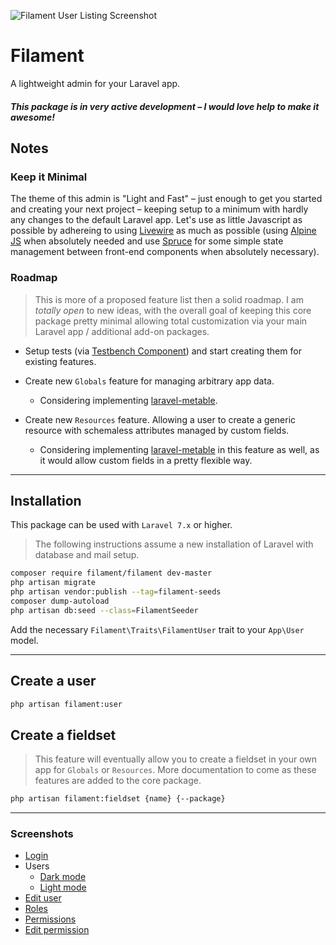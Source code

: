 ![Filament User Listing Screenshot](https://raw.githubusercontent.com/laravel-filament/filament/master/resources/images/screenshots/users-darkmode.jpg)

# Filament

A lightweight admin for your Laravel app.

#### **_This package is in very active development – I would love help to make it awesome!_**

## Notes

### Keep it Minimal

The theme of this admin is "Light and Fast" – just enough to get you started and creating your next project – keeping setup to a minimum with hardly any changes to the default Laravel app. Let's use as little Javascript as possible by adhereing to using [Livewire](https://laravel-livewire.com) as much as possible (using [Alpine JS](https://github.com/alpinejs/alpine) when absolutely needed and use [Spruce](https://github.com/ryangjchandler/spruce) for some simple state management between front-end components when absolutely necessary).

### Roadmap

> This is more of a proposed feature list then a solid roadmap. I am _totally open_ to new ideas, with the overall goal of keeping this core package pretty minimal allowing total customization via your main Laravel app / additional add-on packages.

- Setup tests (via [Testbench Component](https://github.com/orchestral/testbench)) and start creating them for existing features.
- Create new `Globals` feature for managing arbitrary app data.
  - Considering implementing [laravel-metable](https://github.com/plank/laravel-metable).
- Create new `Resources` feature. Allowing a user to create a generic resource with schemaless attributes managed by custom fields.

  - Considering implementing [laravel-metable](https://github.com/plank/laravel-metable) in this feature as well, as it would allow custom fields in a pretty flexible way.

---

## Installation

This package can be used with `Laravel 7.x` or higher.

> The following instructions assume a new installation of Laravel with database and mail setup.

```bash
composer require filament/filament dev-master
php artisan migrate
php artisan vendor:publish --tag=filament-seeds
composer dump-autoload
php artisan db:seed --class=FilamentSeeder
```

Add the necessary `Filament\Traits\FilamentUser` trait to your `App\User` model.

---

## Create a user

```bash
php artisan filament:user
```

## Create a fieldset

> This feature will eventually allow you to create a fieldset in your own app for `Globals` or `Resources`. More documentation to come as these features are added to the core package.

```bash
php artisan filament:fieldset {name} {--package}
```

---

### Screenshots

- [Login](https://raw.githubusercontent.com/laravel-filament/filament/master/resources/images/screenshots/login-darkmode.jpg)
- Users
  - [Dark mode](https://raw.githubusercontent.com/laravel-filament/filament/master/resources/images/screenshots/users-darkmode.jpg)
  - [Light mode](https://raw.githubusercontent.com/laravel-filament/filament/master/resources/images/screenshots/users-lightmode.jpg)
- [Edit user](https://raw.githubusercontent.com/laravel-filament/filament/master/resources/images/screenshots/edit-user-darkmode.jpg)
- [Roles](https://raw.githubusercontent.com/laravel-filament/filament/master/resources/images/screenshots/roles-darkmode.jpg)
- [Permissions](https://raw.githubusercontent.com/laravel-filament/filament/master/resources/images/screenshots/permissions-darkmode.jpg)
- [Edit permission](https://raw.githubusercontent.com/laravel-filament/filament/master/resources/images/screenshots/edit-permission-darkmode.jpg)
